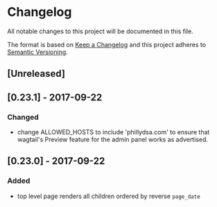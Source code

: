 # Changelog
All notable changes to this project will be documented in this file.

The format is based on [Keep a Changelog](http://keepachangelog.com/en/1.0.0/)
and this project adheres to [Semantic Versioning](http://semver.org/spec/v2.0.0.html).

## [Unreleased]

## [0.23.1] - 2017-09-22
### Changed
- change ALLOWED_HOSTS to include 'phillydsa.com' to ensure that wagtail's Preview feature for the admin panel works as advertised.

## [0.23.0] - 2017-09-22
### Added
- top level page renders all children ordered by reverse `page_date`
